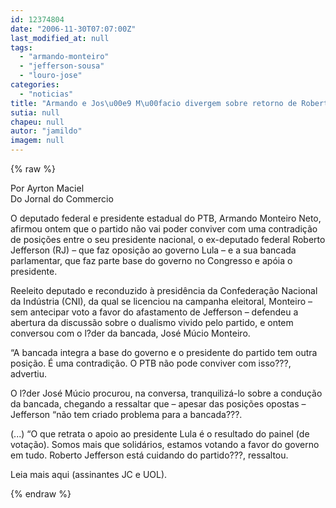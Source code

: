 ```yaml
---
id: 12374804
date: "2006-11-30T07:07:00Z"
last_modified_at: null
tags:
  - "armando-monteiro"
  - "jefferson-sousa"
  - "louro-jose"
categories:
  - "noticias"
title: "Armando e Jos\u00e9 M\u00facio divergem sobre retorno de Roberto Jefferson ao PTB"
sutia: null
chapeu: null
autor: "jamildo"
imagem: null
---
```

{% raw %}
<p>Por Ayrton Maciel<br />Do Jornal do Commercio</p>
<p>O deputado federal e presidente estadual do PTB, Armando Monteiro Neto, afirmou ontem que o partido n&atilde;o vai poder conviver com uma contradi&ccedil;&atilde;o de posi&ccedil;&otilde;es entre o seu presidente nacional, o ex-deputado federal Roberto Jefferson (RJ) &ndash; que faz oposi&ccedil;&atilde;o ao governo Lula &ndash; e a sua bancada parlamentar, que faz parte base do governo no Congresso e ap&oacute;ia o presidente.</p>
<p>Reeleito deputado e reconduzido &agrave; presid&ecirc;ncia da Confedera&ccedil;&atilde;o Nacional da Ind&uacute;stria (CNI), da qual se licenciou na campanha eleitoral, Monteiro &ndash; sem antecipar voto a favor do afastamento de Jefferson &ndash; defendeu a abertura da discuss&atilde;o sobre o dualismo vivido pelo partido, e ontem conversou com o l?der da bancada, Jos&eacute; M&uacute;cio Monteiro.</p>
<p>&ldquo;A bancada integra a base do governo e o presidente do partido tem outra posi&ccedil;&atilde;o. &Eacute; uma contradi&ccedil;&atilde;o. O PTB n&atilde;o pode conviver com isso???, advertiu.</p>
<p>O l?der Jos&eacute; M&uacute;cio procurou, na conversa, tranquiliz&aacute;-lo sobre a condu&ccedil;&atilde;o da bancada, chegando a ressaltar que &ndash; apesar das posi&ccedil;&otilde;es opostas &ndash; Jefferson &ldquo;n&atilde;o tem criado problema para a bancada???.</p>
<p>(...) &ldquo;O que retrata o apoio ao presidente Lula &eacute; o resultado do painel (de vota&ccedil;&atilde;o). Somos mais que solid&aacute;rios, estamos votando a favor do governo em tudo. Roberto Jefferson est&aacute; cuidando do partido???, ressaltou.</p>
<p>Leia mais aqui (assinantes JC e UOL).</p>
{% endraw %}